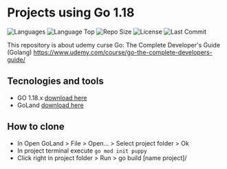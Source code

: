 # Projects using Go 1.18

![Languages](https://img.shields.io/github/languages/count/johnreyes96/udemy-go-complete-developers-guide?style=plastic)
![Language Top](https://img.shields.io/github/languages/top/johnreyes96/udemy-go-complete-developers-guide?style=plastic)
![Repo Size](https://img.shields.io/github/repo-size/johnreyes96/udemy-go-complete-developers-guide?style=plastic)
![License](https://img.shields.io/github/license/johnreyes96/udemy-go-complete-developers-guide?style=plastic)
![Last Commit](https://img.shields.io/github/last-commit/johnreyes96/udemy-go-complete-developers-guide?style=plastic)

This repository is about udemy curse Go: The Complete Developer's Guide (Golang) https://www.udemy.com/course/go-the-complete-developers-guide/

## Tecnologies and tools
* GO 1.18.x [download here](https://go.dev/dl/)
* GoLand [download here](https://www.jetbrains.com/go/)

## How to clone
* In Open GoLand > File > Open... > Select project folder > Ok
* In project terminal execute ```go mod init puppy```
* Click right in project folder > Run > go build [name project]/
